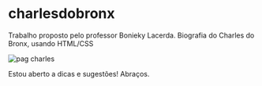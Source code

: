# charlesdobronx
Trabalho proposto pelo professor Bonieky Lacerda.
Biografia do Charles do Bronx, usando HTML/CSS

![pag charles](https://user-images.githubusercontent.com/106715147/195963301-402347c0-626e-4dca-ba9e-c6d12967eea7.png)

Estou aberto a dicas e sugestões! Abraços.
